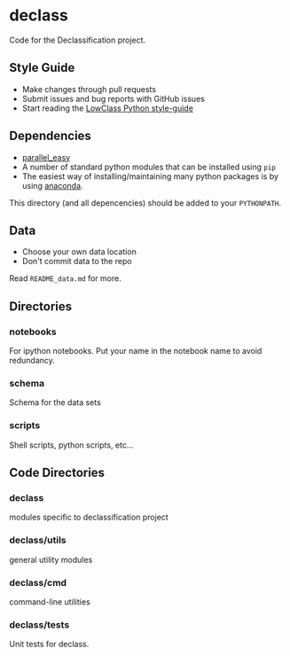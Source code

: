 declass
=======
Code for the Declassification project.

Style Guide
-----------

* Make changes through pull requests
* Submit issues and bug reports with GitHub issues
* Start reading the [LowClass Python style-guide](http://columbia-applied-data-science.github.io/pages/lowclass-python-style-guide.html)

Dependencies
------------

* [parallel_easy](https://github.com/langmore/parallel_easy.git)
* A number of standard python modules that can be installed using `pip`
* The easiest way of installing/maintaining many python packages is by using [anaconda](https://store.continuum.io/cshop/anaconda/).

This directory (and all depencencies) should be added to your `PYTHONPATH`.

Data
----
* Choose your own data location
* Don't commit data to the repo

Read `README_data.md` for more.

Directories
-----------

### notebooks
For ipython notebooks.  Put your name in the notebook name to avoid redundancy.

### schema
Schema for the data sets

### scripts
Shell scripts, python scripts, etc...


Code Directories
----------------

### declass
modules specific to declassification project

### declass/utils
general utility modules

### declass/cmd
command-line utilities

### declass/tests
Unit tests for declass.
